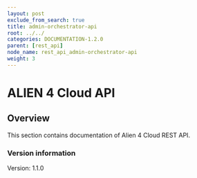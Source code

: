 ```yaml
---
layout: post
exclude_from_search: true
title: admin-orchestrator-api
root: ../../
categories: DOCUMENTATION-1.2.0
parent: [rest_api]
node_name: rest_api_admin-orchestrator-api
weight: 3
---
```


# ALIEN 4 Cloud API

## Overview
This section contains documentation of Alien 4 Cloud REST API.

### Version information
Version: 1.1.0

